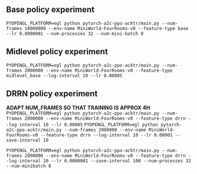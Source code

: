 ## Base policy experiment
`PYOPENGL_PLATFORM=egl python pytorch-a2c-ppo-acktr/main.py --num-frames 10000000 --env-name MiniWorld-FourRooms-v0 --feature-type base --lr 0.0000001 --num-processes 32 --num-mini-batch 8` 

## Midlevel policy experiment
`PYOPENGL_PLATFORM=egl python pytorch-a2c-ppo-acktr/main.py --num-frames 2000000 --env-name MiniWorld-FourRooms-v0 --feature-type midlevel_base --log-interval 10 --lr 0.00005`

## DRRN policy experiment
**ADAPT NUM_FRAMES SO THAT TRAINING IS APPROX 4H**
`PYOPENGL_PLATFORM=egl python pytorch-a2c-ppo-acktr/main.py --num-frames 2000000 --env-name MiniWorld-FourRooms-v0 --feature-type drrn --log-interval 10 --lr 0.00005` 
`PYOPENGL_PLATFORM=egl python pytorch-a2c-ppo-acktr/main.py --num-frames 2000000 --env-name MiniWorld-FourRooms-v0 --feature-type drrn --log-interval 10 --lr 0.00001 --save-interval 10` 

`PYOPENGL_PLATFORM=egl python pytorch-a2c-ppo-acktr/main.py --num-frames 2000000 --env-name MiniWorld-FourRooms-v0 --feature-type drrn --log-interval 10 --lr 0.0000001 --save-interval 100 --num-processes 32 --num-minibatch 8` 
